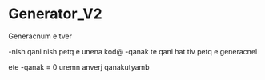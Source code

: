 # Generator_V2

Generacnum e tver

-nish qani nish petq e unena kod@
-qanak te qani hat tiv petq e generacnel

ete -qanak = 0 uremn anverj qanakutyamb
